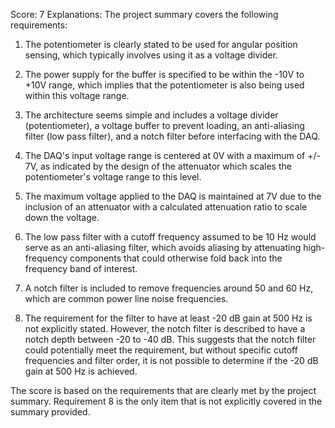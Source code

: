 Score: 7
Explanations: 
The project summary covers the following requirements:

1. The potentiometer is clearly stated to be used for angular position sensing, which typically involves using it as a voltage divider.

2. The power supply for the buffer is specified to be within the -10V to +10V range, which implies that the potentiometer is also being used within this voltage range.

3. The architecture seems simple and includes a voltage divider (potentiometer), a voltage buffer to prevent loading, an anti-aliasing filter (low pass filter), and a notch filter before interfacing with the DAQ.

4. The DAQ's input voltage range is centered at 0V with a maximum of +/- 7V, as indicated by the design of the attenuator which scales the potentiometer's voltage range to this level.

5. The maximum voltage applied to the DAQ is maintained at 7V due to the inclusion of an attenuator with a calculated attenuation ratio to scale down the voltage.

6. The low pass filter with a cutoff frequency assumed to be 10 Hz would serve as an anti-aliasing filter, which avoids aliasing by attenuating high-frequency components that could otherwise fold back into the frequency band of interest.

7. A notch filter is included to remove frequencies around 50 and 60 Hz, which are common power line noise frequencies.

8. The requirement for the filter to have at least -20 dB gain at 500 Hz is not explicitly stated. However, the notch filter is described to have a notch depth between -20 to -40 dB. This suggests that the notch filter could potentially meet the requirement, but without specific cutoff frequencies and filter order, it is not possible to determine if the -20 dB gain at 500 Hz is achieved.

The score is based on the requirements that are clearly met by the project summary. Requirement 8 is the only item that is not explicitly covered in the summary provided.